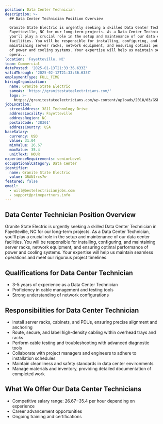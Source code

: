 ```yaml
---
position: Data Center Technician
description: >-
  ## Data Center Technician Position Overview

  Granite State Electric is urgently seeking a skilled Data Center Technician in
  Fayetteville, NC for our long-term projects. As a Data Center Technician,
  you'll play a crucial role in the setup and maintenance of our data center
  facilities. You will be responsible for installing, configuring, and
  maintaining server racks, network equipment, and ensuring optimal performance
  of power and cooling systems. Your expertise will help us maintain seamless
  opera...
location: 'Fayetteville, NC'
team: Commercial
datePosted: '2025-01-13T21:33:36.633Z'
validThrough: '2025-02-12T21:33:36.633Z'
employmentType: FULL_TIME
hiringOrganization:
  name: Granite State Electric
  sameAs: 'https://granitestateelectricians.com/'
  logo: >-
    https://granitestateelectricians.com/wp-content/uploads/2018/03/GSE-2c-Logo-4.jpg
jobLocation:
  streetAddress: 3811 Technology Drive
  addressLocality: Fayetteville
  addressRegion: NC
  postalCode: '28301'
  addressCountry: USA
baseSalary:
  currency: USD
  value: 31.04
  minValue: 26.67
  maxValue: 35.4
  unitText: HOUR
experienceRequirements: seniorLevel
occupationalCategory: Data Center
identifier:
  name: Granite State Electric
  value: GRAN1rcs7w
featured: false
email:
  - will@bestelectricianjobs.com
  - support@primepartners.info
---
```




## Data Center Technician Position Overview
Granite State Electric is urgently seeking a skilled Data Center Technician in Fayetteville, NC for our long-term projects. As a Data Center Technician, you'll play a crucial role in the setup and maintenance of our data center facilities. You will be responsible for installing, configuring, and maintaining server racks, network equipment, and ensuring optimal performance of power and cooling systems. Your expertise will help us maintain seamless operations and meet our rigorous project timelines.

## Qualifications for Data Center Technician
- 3-5 years of experience as a Data Center Technician
- Proficiency in cable management and testing tools
- Strong understanding of network configurations

## Responsibilities for Data Center Technician
- Install server racks, cabinets, and PDUs, ensuring precise alignment and anchoring
- Route, secure, and label high-density cabling within overhead trays and racks
- Perform cable testing and troubleshooting with advanced diagnostic tools
- Collaborate with project managers and engineers to adhere to installation schedules
- Maintain cleanliness and safety standards in data center environments
- Manage materials and inventory, providing detailed documentation of completed work

## What We Offer Our Data Center Technicians
- Competitive salary range: $26.67-$35.4 per hour depending on experience
- Career advancement opportunities
- Ongoing training and certifications